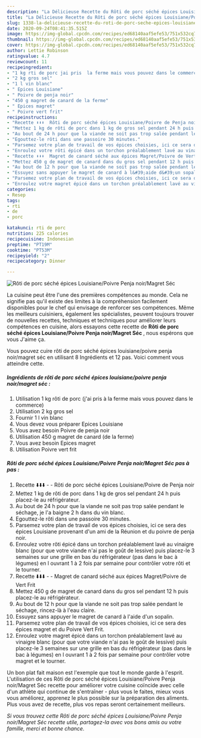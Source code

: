 ```yaml
---
description: "La Délicieuse Recette du Rôti de porc séché épices Louisiane/Poivre Penja noir/Magret Séc"
title: "La Délicieuse Recette du Rôti de porc séché épices Louisiane/Poivre Penja noir/Magret Séc"
slug: 1338-la-delicieuse-recette-du-roti-de-porc-seche-epices-louisiane-poivre-penja-noir-magret-sec
date: 2020-09-24T08:41:35.515Z
image: https://img-global.cpcdn.com/recipes/ed68140aaf5efe53/751x532cq70/roti-de-porc-seche-epices-louisianepoivre-penja-noirmagret-sec-photo-principale-de-la-recette.jpg
thumbnail: https://img-global.cpcdn.com/recipes/ed68140aaf5efe53/751x532cq70/roti-de-porc-seche-epices-louisianepoivre-penja-noirmagret-sec-photo-principale-de-la-recette.jpg
cover: https://img-global.cpcdn.com/recipes/ed68140aaf5efe53/751x532cq70/roti-de-porc-seche-epices-louisianepoivre-penja-noirmagret-sec-photo-principale-de-la-recette.jpg
author: Lettie Robinson
ratingvalue: 4.7
reviewcount: 11
recipeingredient:
- "1 kg rti de porc jai pris  la ferme mais vous pouvez dans le commerce"
- "2 kg gros sel"
- "1 l vin blanc"
- " Epices Louisiane"
- " Poivre de penja noir"
- "450 g magret de canard de la ferme"
- " Epices magret"
- " Poivre vert frit"
recipeinstructions:
- "Recette ⬇️⬇️⬇️  Rôti de porc séché épices Louisiane/Poivre de Penja noir"
- "Mettez 1 kg de rôti de porc dans 1 kg de gros sel pendant 24 h puis placez-le au réfrigérateur."
- "Au bout de 24 h pour que la viande ne soit pas trop salée pendant le séchage, je l&#39;a baigne 2 h dans du vin blanc."
- "Egouttez-le rôti dans une passoire 30 minutes."
- "Parsemez votre plan de travail de vos épices choisies, ici ce sera des épices Louisiane provenant d&#39;un ami de la Réunion et du poivre de penja noir."
- "Enroulez votre rôti épicé dans un torchon préalablement lavé au vinaigre blanc (pour que votre viande n&#39;ai pas le goût de lessive) puis placez-le 3 semaines sur une grille en bas du réfrigérateur (pas dans le bac à légumes) en l ouvrant 1 à 2 fois par semaine pour contrôler votre rôti et le tourner."
- "Recette ⬇️⬇️⬇️  Magret de canard séché aux épices Magret/Poivre de Vert Frit"
- "Mettez 450 g de magret de canard dans du gros sel pendant 12 h puis placez-le au réfrigérateur."
- "Au bout de 12 h pour que la viande ne soit pas trop salée pendant le séchage, rincez-là à l&#39;eau claire."
- "Essuyez sans appuyer le magret de canard à l&#39;aide d&#39;un sopalin."
- "Parsemez votre plan de travail de vos épices choisies, ici ce sera des épices magret et du Poivre Vert Frit."
- "Enroulez votre magret épicé dans un torchon préalablement lavé au vinaigre blanc (pour que votre viande n&#39;ai pas le goût de lessive) puis placez-le 3 semaines sur une grille en bas du réfrigérateur (pas dans le bac à légumes) en l ouvrant 1 à 2 fois par semaine pour contrôler votre magret et le tourner."
categories:
- Resep
tags:
- rti
- de
- porc

katakunci: rti de porc 
nutrition: 225 calories
recipecuisine: Indonesian
preptime: "PT19M"
cooktime: "PT53M"
recipeyield: "2"
recipecategory: Dinner

---
```



![Rôti de porc séché épices Louisiane/Poivre Penja noir/Magret Séc](https://img-global.cpcdn.com/recipes/ed68140aaf5efe53/751x532cq70/roti-de-porc-seche-epices-louisianepoivre-penja-noirmagret-sec-photo-principale-de-la-recette.jpg)

La cuisine peut être l'une des premières compétences au monde. Cela ne signifie pas qu'il existe des limites à la compréhension facilement disponibles pour le chef qui envisage de renforcer ses compétences. Même les meilleurs cuisiniers, également les spécialistes, peuvent toujours trouver de nouvelles recettes, techniques et techniques pour améliorer leurs compétences en cuisine, alors essayons cette recette de <strong> Rôti de porc séché épices Louisiane/Poivre Penja noir/Magret Séc </strong>, nous espérons que vous J'aime ça.

<!--inarticleads1-->

Vous pouvez cuire rôti de porc séché épices louisiane/poivre penja noir/magret séc en utilisant 8 Ingrédients et 12 pas. Voici comment vous atteindre cette.

##### Ingrédients de rôti de porc séché épices louisiane/poivre penja noir/magret séc :

1. Utilisation 1 kg rôti de porc (j&#39;ai pris à la ferme mais vous pouvez dans le commerce)
1. Utilisation 2 kg gros sel
1. Fournir 1 l vin blanc
1. Vous devez vous préparer  Epices Louisiane
1. Vous avez besoin  Poivre de penja noir
1. Utilisation 450 g magret de canard (de la ferme)
1. Vous avez besoin  Epices magret
1. Utilisation  Poivre vert frit




<!--inarticleads2-->

##### Rôti de porc séché épices Louisiane/Poivre Penja noir/Magret Séc pas à pas :

1. Recette ⬇️⬇️⬇️ -  - Rôti de porc séché épices Louisiane/Poivre de Penja noir
1. Mettez 1 kg de rôti de porc dans 1 kg de gros sel pendant 24 h puis placez-le au réfrigérateur.
1. Au bout de 24 h pour que la viande ne soit pas trop salée pendant le séchage, je l&#39;a baigne 2 h dans du vin blanc.
1. Egouttez-le rôti dans une passoire 30 minutes.
1. Parsemez votre plan de travail de vos épices choisies, ici ce sera des épices Louisiane provenant d&#39;un ami de la Réunion et du poivre de penja noir.
1. Enroulez votre rôti épicé dans un torchon préalablement lavé au vinaigre blanc (pour que votre viande n&#39;ai pas le goût de lessive) puis placez-le 3 semaines sur une grille en bas du réfrigérateur (pas dans le bac à légumes) en l ouvrant 1 à 2 fois par semaine pour contrôler votre rôti et le tourner.
1. Recette ⬇️⬇️⬇️ -  - Magret de canard séché aux épices Magret/Poivre de Vert Frit
1. Mettez 450 g de magret de canard dans du gros sel pendant 12 h puis placez-le au réfrigérateur.
1. Au bout de 12 h pour que la viande ne soit pas trop salée pendant le séchage, rincez-là à l&#39;eau claire.
1. Essuyez sans appuyer le magret de canard à l&#39;aide d&#39;un sopalin.
1. Parsemez votre plan de travail de vos épices choisies, ici ce sera des épices magret et du Poivre Vert Frit.
1. Enroulez votre magret épicé dans un torchon préalablement lavé au vinaigre blanc (pour que votre viande n&#39;ai pas le goût de lessive) puis placez-le 3 semaines sur une grille en bas du réfrigérateur (pas dans le bac à légumes) en l ouvrant 1 à 2 fois par semaine pour contrôler votre magret et le tourner.




<!--inarticleads1-->

<p>
Un bon plat fait maison est l'exemple que tout le monde garde à l'esprit. L'utilisation de ces Rôti de porc séché épices Louisiane/Poivre Penja noir/Magret Séc recette pour améliorer votre cuisine coïncide avec celle d'un athlète qui continue de s'entraîner - plus vous le faites, mieux vous vous améliorez, apprenez le plus possible sur la préparation des aliments. Plus vous avez de recette, plus vos repas seront certainement meilleurs.
</p>

<p>
<i>Si vous trouvez cette Rôti de porc séché épices Louisiane/Poivre Penja noir/Magret Séc recette utile, partagez-la avec vos bons amis ou votre famille, merci et bonne chance.</i>
</p>
